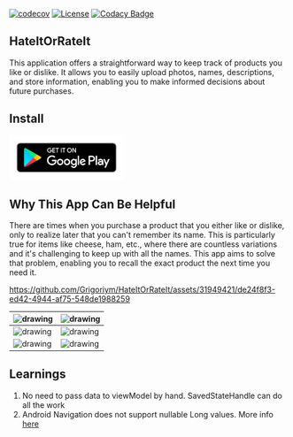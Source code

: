 [![codecov](https://codecov.io/gh/Grigoriym/HateItOrRateIt/graph/badge.svg?token=EPFJKZ1EJ7)](https://codecov.io/gh/Grigoriym/HateItOrRateIt) [![License](https://img.shields.io/badge/License-Apache_2.0-blue.svg)](https://opensource.org/licenses/Apache-2.0) [![Codacy Badge](https://app.codacy.com/project/badge/Grade/94b85590c7744537b0219e444b073a12)](https://app.codacy.com/gh/Grigoriym/HateItOrRateIt/dashboard?utm_source=gh&utm_medium=referral&utm_content=&utm_campaign=Badge_grade)

## HateItOrRateIt

This application offers a straightforward way to keep track of products you like
or dislike. It allows you to easily upload photos, names, descriptions, and store
information, enabling you to make informed decisions about future purchases.

Install
---------
<div style="display:flex;">

<a href="https://play.google.com/store/apps/details?id=com.grappim.hateitorrateit">
    <img alt="Get it on Google Play" height="80"
        src="docs/graphics/google-badge.png" /></a>

</div>

## Why This App Can Be Helpful

There are times when you purchase a product that you either like or dislike, only to realize later that you can't remember its name. This is particularly true for items like cheese, ham, etc., where there are countless variations and it's challenging to keep up with all the names. This app aims to solve that problem, enabling you to recall the exact product the next time you need it.

https://github.com/Grigoriym/HateItOrRateIt/assets/31949421/de24f8f3-ed42-4944-af75-548de1988259

|  <img src="https://github.com/Grigoriym/HateItOrRateIt/assets/31949421/d745e722-9e59-4a81-a5ba-bdb1b614ab02" alt="drawing" width="400" height="900"/> | <img src="https://github.com/Grigoriym/HateItOrRateIt/assets/31949421/902d61c4-ab54-43dc-a51c-1d8b87a6ac56" alt="drawing" width="400" height="900"/>  |
|---|---|
| <img src="https://github.com/Grigoriym/HateItOrRateIt/assets/31949421/3e79ad35-7b87-43d0-b7fe-8adb5bcdd212" alt="drawing" width="400" height="900"/>  |  <img src="https://github.com/Grigoriym/HateItOrRateIt/assets/31949421/ec249ed8-fa86-4aac-9c72-70bdc9e862f5" alt="drawing" width="400" height="900"/> |
| <img src="https://github.com/Grigoriym/HateItOrRateIt/assets/31949421/c8acad80-5211-4d1f-94ff-2fba5bfdff1e" alt="drawing" width="400" height="900"/>  | <img src="https://github.com/Grigoriym/HateItOrRateIt/assets/31949421/3a76cb2c-1a87-4492-9d4f-930efe0d840e" alt="drawing" width="400" height="900"/>  |

## Learnings

1. No need to pass data to viewModel by hand. SavedStateHandle can do all the work
2. Android Navigation does not support nullable Long values. More info
   [here](https://developer.android.com/guide/navigation/use-graph/pass-data#supported_argument_types)

